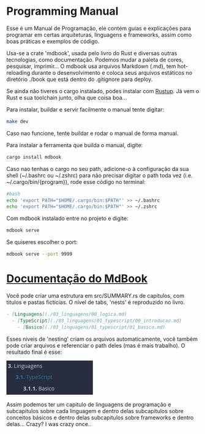 # Programming Manual

Esse é um Manual de Programação, ele contém guias e explicações para programar em certas arquiteturas, linguagens e frameworks, assim como boas práticas e exemplos de código.

Usa-se a crate 'mdbook', usada pelo livro do Rust e diversas outras tecnologias, como documentação. Podemos mudar a paleta de cores, pesquisar, imprimir... O mdbook usa arquivos Markdown (.md), tem hot-reloading durante o desenvolvimento e coloca seus arquivos estáticos no diretório ./book que está dentro do .gitignore para deploy.

Se ainda não tiveres o cargo instalado, podes instalar com [Rustup](https://www.rust-lang.org/pt-BR/tools/install). Já vem o Rust e sua toolchain junto, olha que coisa boa...

Para instalar, buildar e servir facilmente o manual tente digitar:

```bash
make dev
```

Caso nao funcione, tente buildar e rodar o manual de forma manual.

Para instalar a ferramenta que builda o manual, digite:

```bash
cargo install mdbook
```

Caso nao tenhas o cargo no seu path, adicione-o à configuração da sua shell (~/.bashrc ou ~/.zshrc) para não precisar digitar o path toda vez (i.e. ~/.cargo/bin/{program}), rode esse código no terminal:

```bash
#bash
echo 'export PATH="$HOME/.cargo/bin:$PATH"' >> ~/.bashrc
echo 'export PATH="$HOME/.cargo/bin:$PATH"' >> ~/.zshrc
```

Com mdbook instalado entre no projeto e digite:

```bash
mdbook serve
```

Se quiseres escolher o port:

```bash
mdbook serve --port 9999
```

# [Documentação do MdBook](https://rust-lang.github.io/mdBook/index.html)

Você pode criar uma estrutura em src/SUMMARY.rs de capitulos, com titulos e pastas fictícias. O nível de tabs, 'nests' é reproduzido no livro.

```markdown
- [Linguagens](./03_linguagens/00_logica.md)
  - [TypeScript](./03_linguagens/01_typescript/00_introducao.md)
    - [Basico](./03_linguagens/01_typescript/01_basico.md)
```

Esses niveis de 'nesting' criam os arquivos automaticamente, você também pode criar arquivos e referenciar o path deles (mas é mais trabalho). O resultado final é esse:

![](./assets/nesting.png)

Assim podemos ter um capitulo de linguagens de programação e subcapitulos sobre cada linguagem e dentro delas subcapitulos sobre conceitos básicos e dentro delas subcapitulos sobre frameworks e dentro delas... Crazy? I was crazy once..

